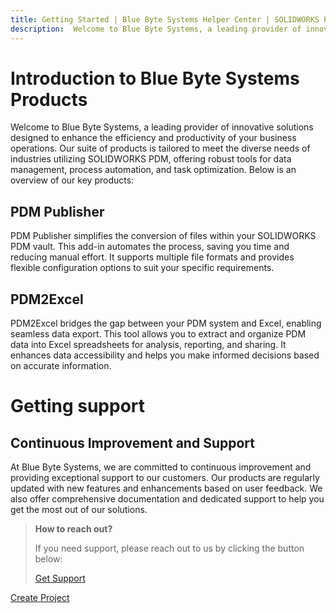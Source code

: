 ```yaml
---
title: Getting Started | Blue Byte Systems Helper Center | SOLIDWORKS PDM
description:  Welcome to Blue Byte Systems, a leading provider of innovative solutions designed to enhance the efficiency and productivity of your business operations. Our suite of products is tailored to meet the diverse needs of industries utilizing SOLIDWORKS PDM, offering robust tools for data management, process automation, and task optimization. Below is an overview of our key products.
---
```

# Introduction to Blue Byte Systems Products

Welcome to Blue Byte Systems, a leading provider of innovative solutions designed to enhance the efficiency and productivity of your business operations. Our suite of products is tailored to meet the diverse needs of industries utilizing SOLIDWORKS PDM, offering robust tools for data management, process automation, and task optimization. Below is an overview of our key products:

## PDM Publisher

PDM Publisher simplifies the conversion of files within your SOLIDWORKS PDM vault. This add-in automates the process, saving you time and reducing manual effort. It supports multiple file formats and provides flexible configuration options to suit your specific requirements.

## PDM2Excel

PDM2Excel bridges the gap between your PDM system and Excel, enabling seamless data export. This tool allows you to extract and organize PDM data into Excel spreadsheets for analysis, reporting, and sharing. It enhances data accessibility and helps you make informed decisions based on accurate information.


# Getting support 

## Continuous Improvement and Support

At Blue Byte Systems, we are committed to continuous improvement and providing exceptional support to our customers. Our products are regularly updated with new features and enhancements based on user feedback. We also offer comprehensive documentation and dedicated support to help you get the most out of our solutions.


> **How to reach out?**
> 
> If you need support, please reach out to us by clicking the button below:
> 
> [Get Support](mailto:support@bluebytesystemsinc.zohodesk.com)


<a href="#" class="button big">Create Project</a>